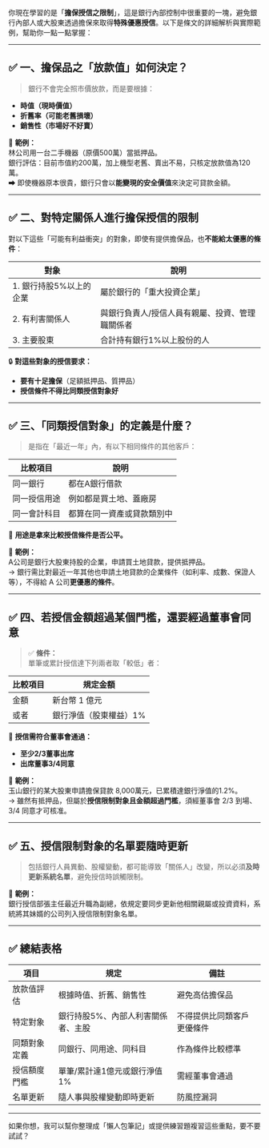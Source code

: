 你現在學習的是「**擔保授信之限制**」，這是銀行內部控制中很重要的一塊，避免銀行內部人或大股東透過擔保來取得**特殊優惠授信**。以下是條文的詳細解析與實際範例，幫助你一點一點掌握：

---

## ✅ 一、擔保品之「放款值」如何決定？

> 銀行不會完全照市價放款，而是要根據：
- **時值（現時價值）**
- **折舊率（可能老舊損壞）**
- **銷售性（市場好不好賣）**

📌 **範例：**  
林公司用一台二手機器（原價500萬）當抵押品。  
銀行評估：目前市值約200萬，加上機型老舊、賣出不易，只核定放款值為120萬。  
➡ 即使機器原本很貴，銀行只會以**能變現的安全價值**來決定可貸款金額。

---

## ✅ 二、**對特定關係人進行擔保授信**的限制

對以下這些「可能有利益衝突」的對象，即使有提供擔保品，也**不能給太優惠的條件**：

| 對象 | 說明 |
|------|------|
| 1. 銀行持股5%以上的企業 | 屬於銀行的「重大投資企業」 |
| 2. 有利害關係人 | 與銀行負責人/授信人員有親屬、投資、管理職關係者 |
| 3. 主要股東 | 合計持有銀行1%以上股份的人 |

🔒 **對這些對象的授信要求：**
- **要有十足擔保**（足額抵押品、質押品）
- **授信條件不得比同類授信對象好**

---

## ✅ 三、「同類授信對象」的定義是什麼？

> 是指在「最近一年」內，有以下相同條件的其他客戶：

| 比較項目 | 說明 |
|----------|------|
| 同一銀行 | 都在A銀行借款 |
| 同一授信用途 | 例如都是買土地、蓋廠房 |
| 同一會計科目 | 都算在同一資產或貸款類別中 |

📌 **用途是拿來比較授信條件是否公平。**

📌 **範例：**  
A公司是銀行大股東持股的企業，申請買土地貸款，提供抵押品。  
→ 銀行需比對最近一年其他也申請土地貸款的企業條件（如利率、成數、保證人等），不得給 A 公司**更優惠的條件**。

---

## ✅ 四、若授信金額超過某個門檻，還要經過董事會同意

> ✅ **條件：**  
單筆或累計授信達下列兩者取「較低」者：

| 比較項目 | 規定金額 |
|----------|----------|
| 金額 | 新台幣 1 億元 |
| 或者 | 銀行淨值（股東權益）1% |

📌 **授信需符合董事會通過：**
- **至少2/3董事出席**
- **出席董事3/4同意**

📌 **範例：**  
玉山銀行的某大股東申請擔保貸款 8,000萬元，已累積達銀行淨值的1.2%。  
→ 雖然有抵押品，但屬於**授信限制對象且金額超過門檻**，須經董事會 2/3 到場、3/4 同意才可核准。

---

## ✅ 五、授信限制對象的名單要隨時更新

> 包括銀行人員異動、股權變動，都可能導致「關係人」改變，所以必須**及時更新系統名單**，避免授信時誤觸限制。

📌 **範例：**  
銀行授信部張主任最近升職為副總，依規定要同步更新他相關親屬或投資資料，系統將其妹婿的公司列入授信限制對象名單。

---

## ✅ 總結表格

| 項目 | 規定 | 備註 |
|------|------|------|
| 放款值評估 | 根據時值、折舊、銷售性 | 避免高估擔保品 |
| 特定對象 | 銀行持股5%、內部人利害關係者、主股 | 不得提供比同類客戶更優條件 |
| 同類對象定義 | 同銀行、同用途、同科目 | 作為條件比較標準 |
| 授信額度門檻 | 單筆/累計達1億元或銀行淨值1% | 需經董事會通過 |
| 名單更新 | 隨人事與股權變動即時更新 | 防風控漏洞 |

---

如果你想，我可以幫你整理成「懶人包筆記」或提供練習題複習這些重點，要不要試試？